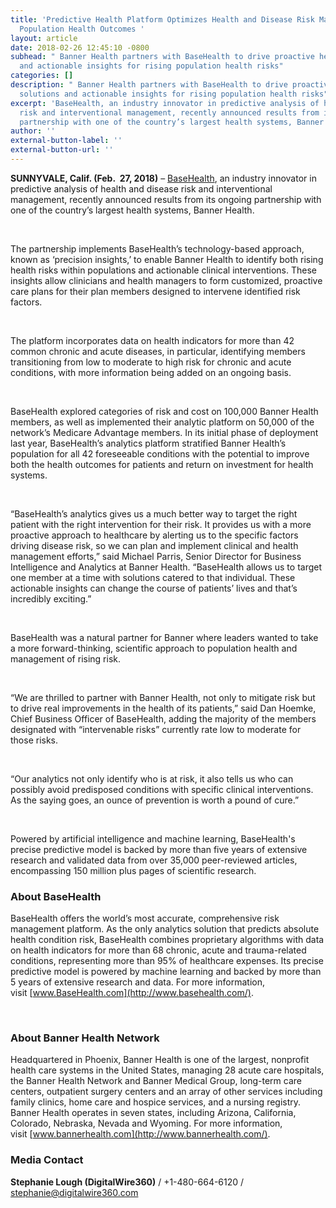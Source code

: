 ```yaml
---
title: 'Predictive Health Platform Optimizes Health and Disease Risk Management, Improves
  Population Health Outcomes '
layout: article
date: 2018-02-26 12:45:10 -0800
subhead: " Banner Health partners with BaseHealth to drive proactive healthcare solutions
  and actionable insights for rising population health risks"
categories: []
description: " Banner Health partners with BaseHealth to drive proactive healthcare
  solutions and actionable insights for rising population health risks"
excerpt: 'BaseHealth, an industry innovator in predictive analysis of health and disease
  risk and interventional management, recently announced results from its ongoing
  partnership with one of the country’s largest health systems, Banner Health. '
author: ''
external-button-label: ''
external-button-url: ''
---
```

**SUNNYVALE, Calif. (Feb.  27, 2018)** – [BaseHealth](http://www.basehealth.com/), an industry innovator in predictive analysis of health and disease risk and interventional management, recently announced results from its ongoing partnership with one of the country’s largest health systems, Banner Health. 

 

The partnership implements BaseHealth’s technology-based approach, known as ‘precision insights,’ to enable Banner Health to identify both rising health risks within populations and actionable clinical interventions. These insights allow clinicians and health managers to form customized, proactive care plans for their plan members designed to intervene identified risk factors. 

 

The platform incorporates data on health indicators for more than 42 common chronic and acute diseases, in particular, identifying members transitioning from low to moderate to high risk for chronic and acute conditions, with more information being added on an ongoing basis.

 

BaseHealth explored categories of risk and cost on 100,000 Banner Health members, as well as implemented their analytic platform on 50,000 of the network’s Medicare Advantage members. In its initial phase of deployment last year, BaseHealth’s analytics platform stratified Banner Health’s population for all 42 foreseeable conditions with the potential to improve both the health outcomes for patients and return on investment for health systems.  

 

“BaseHealth’s analytics gives us a much better way to target the right patient with the right intervention for their risk. It provides us with a more proactive approach to healthcare by alerting us to the specific factors driving disease risk, so we can plan and implement clinical and health management efforts,” said Michael Parris, Senior Director for Business Intelligence and Analytics at Banner Health. “BaseHealth allows us to target one member at a time with solutions catered to that individual. These actionable insights can change the course of patients’ lives and that’s incredibly exciting.”

 

BaseHealth was a natural partner for Banner where leaders wanted to take a more forward-thinking, scientific approach to population health and management of rising risk. 

 

“We are thrilled to partner with Banner Health, not only to mitigate risk but to drive real improvements in the health of its patients,” said Dan Hoemke, Chief Business Officer of BaseHealth, adding the majority of the members designated with “intervenable risks” currently rate low to moderate for those risks.

 

“Our analytics not only identify who is at risk, it also tells us who can possibly avoid predisposed conditions with specific clinical interventions. As the saying goes, an ounce of prevention is worth a pound of cure.”

 

Powered by artificial intelligence and machine learning, BaseHealth's precise predictive model is backed by more than five years of extensive research and validated data from over 35,000 peer-reviewed articles, encompassing 150 million plus pages of scientific research.  

### **About BaseHealth**

BaseHealth offers the world’s most accurate, comprehensive risk management platform. As the only analytics solution that predicts absolute health condition risk, BaseHealth combines proprietary algorithms with data on health indicators for more than 68 chronic, acute and trauma-related conditions, representing more than 95% of healthcare expenses. Its precise predictive model is powered by machine learning and backed by more than 5 years of extensive research and data. For more information, visit [www.BaseHealth.com](http://www.basehealth.com/).

 

### **About Banner Health Network**

Headquartered in Phoenix, Banner Health is one of the largest, nonprofit health care systems in the United States, managing 28 acute care hospitals, the Banner Health Network and Banner Medical Group, long-term care centers, outpatient surgery centers and an array of other services including family clinics, home care and hospice services, and a nursing registry. Banner Health operates in seven states, including Arizona, California, Colorado, Nebraska, Nevada and Wyoming. For more information, visit [www.bannerhealth.com](http://www.bannerhealth.com/).

### Media Contact 

**Stephanie Lough (DigitalWire360)** / +1-480-664-6120 / stephanie@digitalwire360.com 